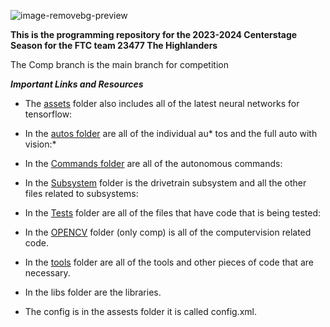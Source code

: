 ![image-removebg-preview](https://github.com/HighlandersFRC/2023FtcRobotController/assets/140292400/827f0461-9e26-4d89-b074-931eb20f2390)

**This is the programming repository for the 2023-2024 Centerstage Season for the FTC team 23477 The Highlanders**

The Comp branch is the main branch for competition


**_Important Links and Resources_**

* The [assets](https://github.com/HighlandersFRC/2023FtcRobotController/tree/Subsystems/TeamCode/src/main/assets) folder also includes all of the latest neural networks for tensorflow:

*  In the [autos folder](https://github.com/HighlandersFRC/2023FtcRobotController/tree/Subsystems/TeamCode/src/main/java/org/firstinspires/ftc/teamcode/Autos) are all of the individual au* tos and the full auto with vision:*

* In the [Commands folder](https://github.com/HighlandersFRC/2023FtcRobotController/tree/Subsystems/TeamCode/src/main/java/org/firstinspires/ftc/teamcode/Commands) are all of the autonomous commands:

* In the [Subsystem](https://github.com/HighlandersFRC/2023FtcRobotController/tree/Subsystems/TeamCode/src/main/java/org/firstinspires/ftc/teamcode/Subsystems) folder is the drivetrain subsystem and all the other files related to subsystems:

* In the [Tests](https://github.com/HighlandersFRC/2023FtcRobotController/tree/Subsystems/TeamCode/src/main/java/org/firstinspires/ftc/teamcode/Tests) folder are all of the files that have code that is being tested:

* In the [OPENCV](https://github.com/HighlandersFRC/2023FtcRobotController/tree/comp/TeamCode/src/main/java/org/firstinspires/ftc/teamcode/OPENCV) folder (only comp) is all of the computervision related code.

* In the [tools](
https://github.com/HighlandersFRC/2023FtcRobotController/tree/Subsystems/TeamCode/src/main/java/org/firstinspires/ftc/teamcode/Tools) folder are all of the tools and other pieces of code that are necessary.

* In the libs folder are the libraries.
  
* The config is in the assests folder it is called config.xml.
